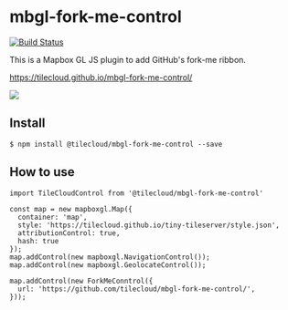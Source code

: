 # mbgl-fork-me-control

[![Build Status](https://travis-ci.org/tilecloud/mbgl-fork-me-control.svg?branch=master)](https://travis-ci.org/tilecloud/mbgl-fork-me-control)

This is a Mapbox GL JS plugin to add GitHub's fork-me ribbon.

https://tilecloud.github.io/mbgl-fork-me-control/

![](https://www.evernote.com/l/ABXkH-a_3vdIm4yDn-OOgfXUjmsJSObhe6IB/image.png)

## Install

```
$ npm install @tilecloud/mbgl-fork-me-control --save
```

## How to use

```node
import TileCloudControl from '@tilecloud/mbgl-fork-me-control'

const map = new mapboxgl.Map({
  container: 'map',
  style: 'https://tilecloud.github.io/tiny-tileserver/style.json',
  attributionControl: true,
  hash: true
});
map.addControl(new mapboxgl.NavigationControl());
map.addControl(new mapboxgl.GeolocateControl());

map.addControl(new ForkMeConntrol({
  url: 'https://github.com/tilecloud/mbgl-fork-me-control/',
}));
```
